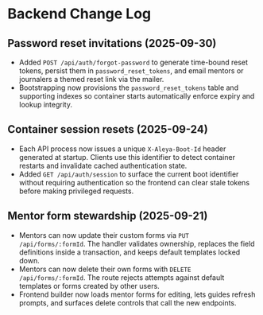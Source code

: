 # Backend Change Log

## Password reset invitations (2025-09-30)
- Added `POST /api/auth/forgot-password` to generate time-bound reset tokens, persist them in
  `password_reset_tokens`, and email mentors or journalers a themed reset link via the mailer.
- Bootstrapping now provisions the `password_reset_tokens` table and supporting indexes so
  container starts automatically enforce expiry and lookup integrity.

## Container session resets (2025-09-24)
- Each API process now issues a unique `X-Aleya-Boot-Id` header generated at startup. Clients use this identifier to detect
  container restarts and invalidate cached authentication state.
- Added `GET /api/auth/session` to surface the current boot identifier without requiring authentication so the frontend can
  clear stale tokens before making privileged requests.

## Mentor form stewardship (2025-09-21)
- Mentors can now update their custom forms via `PUT /api/forms/:formId`. The handler validates ownership, replaces the field definitions inside a transaction, and keeps default templates locked down.
- Mentors can now delete their own forms with `DELETE /api/forms/:formId`. The route rejects attempts against default templates or forms created by other users.
- Frontend builder now loads mentor forms for editing, lets guides refresh prompts, and surfaces delete controls that call the new endpoints.
